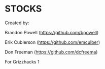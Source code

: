 # STOCKS

Created by:

Brandon Powell (https://github.com/bpowell)

Erik Cublerson (https://github.com/emculber)

Don Freeman (https://github.com/dcfreema)

For Grizzhacks 1
